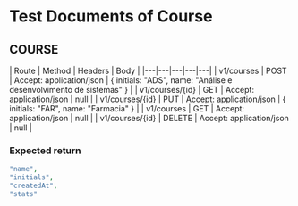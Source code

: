 # Test Documents of Course

## **COURSE**

|  Route | Method  | Headers  | Body  |
|---|---|---|---|---|
|  v1/courses | POST  | Accept: application/json  | { initials: "ADS", name: "Análise e desenvolvimento de sistemas" }  |
|  v1/courses/{id} | GET  | Accept: application/json  | null  |
|  v1/courses/{id} | PUT  | Accept: application/json  | { initials: "FAR", name: "Farmacia" }  |
|  v1/courses | GET | Accept: application/json  | null |
|  v1/courses/{id}  | DELETE | Accept: application/json  | null |

### Expected return

```php
"name",
"initials",
"createdAt",
"stats"
```
